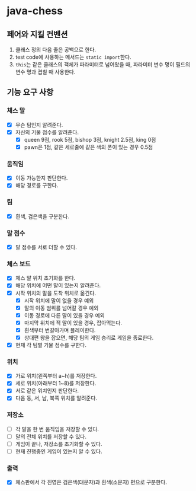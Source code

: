 # java-chess

## 페어와 지킬 컨벤션
1. 클래스 정의 다음 줄은 공백으로 한다.
2. test code에 사용하는 메서드는 `static import`한다.
3. `this`는 같은 클래스의 객체가 파라미터로 넘어왔을 때, 파라미터 변수 명이 필드의 변수 명과 겹칠 때 사용한다.

## 기능 요구 사항

### 체스 말
- [x] 무슨 팀인지 알려준다.
- [x] 자신의 기물 점수를 알려준다.
  - [x] queen 9점, rook 5점, bishop 3점, knight 2.5점, king 0점
  - [x] pawn은 1점, 같은 세로줄에 같은 색의 폰이 있는 경우 0.5점

### 움직임
- [x] 이동 가능한지 판단한다.
- [x] 해당 경로를 구한다.

### 팀
- [x] 흰색, 검은색을 구분한다.

### 말 점수
- [x] 말 점수를 서로 더할 수 있다.

### 체스 보드
- [x] 체스 말 위치 초기화를 한다.
- [x] 해당 위치에 어떤 말이 있는지 알려준다.
- [x] 시작 위치의 말을 도착 위치로 옮긴다.
  - [x] 시작 위치에 말이 없을 경우 예외
  - [x] 말의 이동 범위를 넘어갈 경우 예외
  - [x] 이동 경로에 다른 말이 있을 경우 예외
  - [x] 마지막 위치에 적 말이 있을 경우, 잡아먹는다.
  - [x] 흰색부터 번갈아가며 플레이한다.
  - [x] 상대편 왕을 잡으면, 해당 팀의 게임 승리로 게임을 종료한다. 
- [x] 현재 각 팀별 기물 점수를 구한다.

### 위치
- [x] 가로 위치(왼쪽부터 a~h)를 저장한다.
- [x] 세로 위치(아래부터 1~8)를 저장한다.
- [x] 서로 같은 위치인지 판단한다.
- [x] 다음 동, 서, 남, 북쪽 위치를 알려준다.

### 저장소
- [ ] 각 말을 한 번 움직임을 저장할 수 있다.
- [ ] 말의 전체 위치를 저장할 수 있다.
- [ ] 게임이 끝나, 저장소를 초기화할 수 있다.
- [ ] 현재 진행중인 게임이 있는지 알 수 있다.

### 출력
- [x] 체스판에서 각 진영은 검은색(대문자)과 흰색(소문자) 편으로 구분한다.
